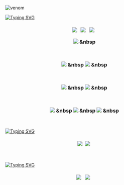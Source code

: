 ![venom](https://capsule-render.vercel.app/api?type=venom&height=200&text=welcome%20to%20Jmg%20github&fontSize=70&color=0:76453B,100:43766C&stroke=B19470)

[![Typing SVG](https://readme-typing-svg.demolab.com/?lines=💻+Technology;💻+기술&color=43766C&center=true&width=800px&size=40&height=80px)](https://git.io/typing-svg)

<h3 align="center">
<img src="https://img.shields.io/badge/Java-fff.svg?style=for-the-badge&logo=Java&logoColor=fff" /> &nbsp
  <img src="https://img.shields.io/badge/html5-E34F26.svg?style=for-the-badge&logo=html5&logoColor=white" /> &nbsp
  <img src="https://img.shields.io/badge/css3-1572B6.svg?style=for-the-badge&logo=css3&logoColor=white" /> &nbsp

  <img src="https://img.shields.io/badge/JavaScript-F7DF1E.svg?style=for-the-badge&logo=JavaScript&logoColor=white" /> &nbsp

<br>

  <img src="https://img.shields.io/badge/gradle-02303A.svg?style=for-the-badge&logo=gradle&logoColor=white" /> &nbsp
  <img src="https://img.shields.io/badge/mysql-4479A1.svg?style=for-the-badge&logo=mysql&logoColor=white" /> &nbsp

<br>

  <img src="https://img.shields.io/badge/springboot-6DB33F.svg?style=for-the-badge&logo=springboot&logoColor=white" /> &nbsp
  <img src="https://img.shields.io/badge/spring data JPA-6DB33F.svg?style=for-the-badge&logo=spring data JPA&logoColor=white" /> &nbsp

<br>

  <img src="https://img.shields.io/badge/thymeleaf-005F0F.svg?style=for-the-badge&logo=thymeleaf&logoColor=white" /> &nbsp
  <img src="https://img.shields.io/badge/jquery-0769AD.svg?style=for-the-badge&logo=jquery&logoColor=white" /> &nbsp
  <img src="https://img.shields.io/badge/komoran-000000.svg?style=for-the-badge&logo=komoran&logoColor=white" /> &nbsp
</h3>

<br>

[![Typing SVG](https://readme-typing-svg.demolab.com/?lines=🔧+Tools;🔧+개발도구&color=43766C&center=true&width=800px&size=40&height=80px)](https://git.io/typing-svg)

<h3 align="center">
<img src="https://img.shields.io/badge/intellij IDEA-000000.svg?style=for-the-badge&logo=intellij IDEA&logoColor=white" />&nbsp
<img src="https://img.shields.io/badge/visualstudio-0075c6.svg?style=for-the-badge&logo=visualstudio&logoColor=white" />&nbsp
</h3>

<br>

[![Typing SVG](https://readme-typing-svg.demolab.com/?lines=💾+API;💾+API&color=43766C&center=true&width=800px&size=40&height=80px)](https://git.io/typing-svg)


<h3 align="center">
<img src="https://img.shields.io/badge/kakaoMap-FFCD00.svg?style=for-the-badge&logo=kakaoMap&logoColor=white" /> &nbsp
  <img src="https://img.shields.io/badge/openweather-ea6e4b.svg?style=for-the-badge&logo=openweather&logoColor=white" /> &nbsp
</h3>